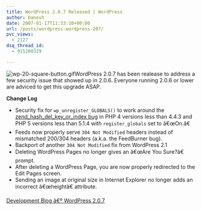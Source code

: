 ```yaml
---
title: WordPress 2.0.7 Released | WordPress
author: Danesh
date: 2007-01-17T11:33:10+00:00
url: /posts/wordpress-wordpress-207/
pvc_views:
  - 2127
dsq_thread_id:
  - 915200329

---
```

<img src="/techblog/wp-content/uploads/2007/01/wp-20-square-button.gif" alt="wp-20-square-button.gif" id="image50" />WordPress 2.0.7 has been realease to address a few security issue that showed up in 2.0.6. Everyone running 2.0.6 or lower are adviced to get this upgrade ASAP.

**Change Log**

  * Security fix for `wp_unregister_GLOBALS()` to work around the <a href="http://www.hardened-php.net/hphp/zend_hash_del_key_or_index_vulnerability.html" target="_blank">zend_hash_del_key_or_index bug</a> in PHP 4 versions less than 4.4.3 and PHP 5 versions less than 5.1.4 with `register_globals` set to â€œOn.â€
  * Feeds now properly serve `304 Not Modified` headers instead of mismatched 200/304 headers (a.k.a. the FeedBurner bug).
  * Backport of another `304 Not Modified` fix from WordPress 2.1
  * Deleting WordPress Pages no longer gives an â€œAre You Sure?â€ prompt.
  * After deleting a WordPress Page, you are now properly redirected to the Edit Pages screen.
  * Sending an image at original size in Internet Explorer no longer adds an incorrect â€œheightâ€ attribute.

[Development Blog â€º WordPress 2.0.7][1]

 [1]: http://wordpress.org/development/2007/01/wordpress-207/